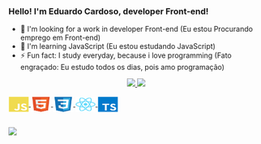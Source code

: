 ### Hello! I'm Eduardo Cardoso, developer Front-end!

- 🔭 I'm looking for a work in developer Front-end (Eu estou Procurando emprego em Front-end)
- 🌱 I'm learning JavaScript (Eu estou estudando JavaScript)
- ⚡ Fun fact: I study everyday, because i love programming (Fato engraçado: Eu estudo todos os dias, pois amo programação)

<div align="center">
  <a href="https://github.com/Eduardocardosodev">
  <img height="180em" src="https://github-readme-stats.vercel.app/api?username=Eduardocardosodev&show_icons=true&theme=dracula&include_all_commits=true&count_private=true"/>
  <img height="180em" src="https://github-readme-stats.vercel.app/api/top-langs/?username=Eduardocardosodev&layout=compact&langs_count=7&theme=dracula"/>
</div>
<div style="display: inline_block"><br>
  <img align="center" alt="Eduardo-Js" height="30" width="40" src="https://raw.githubusercontent.com/devicons/devicon/master/icons/javascript/javascript-plain.svg">
  <img align="center" alt="Eduardo-HTML" height="30" width="40" src="https://raw.githubusercontent.com/devicons/devicon/master/icons/html5/html5-original.svg">
  <img align="center" alt="Eduardo-CSS" height="30" width="40" src="https://raw.githubusercontent.com/devicons/devicon/master/icons/css3/css3-original.svg">
  <img align="center" alt="Eduardo-React" height="30" width="40" src="https://raw.githubusercontent.com/devicons/devicon/master/icons/react/react-original.svg">
  <img align="center" alt="Eduardo-TypeScript" height="30" width="40" src="https://raw.githubusercontent.com/devicons/devicon/master/icons/typescript/typescript-plain.svg">
</div>
  
 ##
  
<div> 
<a href="https://www.linkedin.com/in/eduardo-c-4b2574133/" target="_blank"><img src="https://img.shields.io/badge/-LinkedIn-%230077B5?style=for-the-badge&logo=linkedin&logoColor=white" target="_blank"></a> 
</div>
